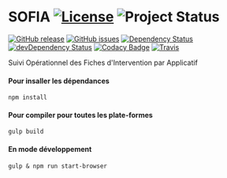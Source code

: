 # SOFIA [![License](https://img.shields.io/badge/license-MIT-red.svg)](https://github.com/adentes-org/SOFIA/blob/master/LICENSE.md) ![Project Status](http://img.shields.io/badge/status-alpha-red.svg) 
[![GitHub release](https://img.shields.io/github/release/adentes-org/SOFIA.svg)](https://github.com/adentes-org/SOFIA/releases) [![GitHub issues](https://img.shields.io/github/issues/adentes-org/SOFIA.svg)](https://github.com/adentes-org/SOFIA/issues) [![Dependency Status](https://david-dm.org/adentes-org/SOFIA.svg)](https://david-dm.org/adentes-org/SOFIA) [![devDependency Status](https://david-dm.org/adentes-org/SOFIA/dev-status.svg)](https://david-dm.org/adentes-org/SOFIA#info=devDependencies)
[![Codacy Badge](https://api.codacy.com/project/badge/grade/cd8593a9cef1442d958c6b43b9187311)](https://www.codacy.com/app/sapk/SOFIA) [![Travis](https://api.travis-ci.org/adentes-org/SOFIA.svg?branch=master)](https://travis-ci.org/adentes-org/SOFIA)

Suivi Opérationnel des Fiches d'Intervention par Applicatif

#### Pour insaller les dépendances
```
npm install
```

#### Pour compiler pour toutes les plate-formes
```
gulp build
```

#### En mode développement
```
gulp & npm run start-browser
```

